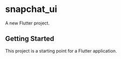 # snapchat_ui

A new Flutter project.

## Getting Started

This project is a starting point for a Flutter application.


